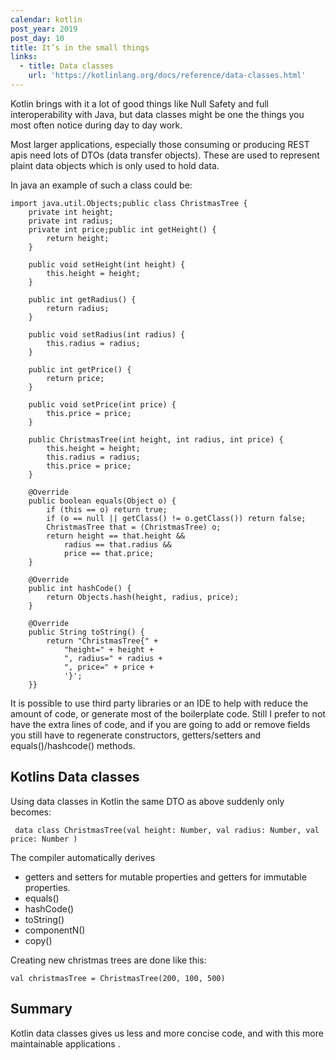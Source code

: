```yaml
---
calendar: kotlin
post_year: 2019
post_day: 10
title: It’s in the small things
links:
  - title: Data classes
    url: 'https://kotlinlang.org/docs/reference/data-classes.html'
---
```

Kotlin brings with it a lot of good things like Null Safety and full interoperability with Java, but data classes might be one the things you most often notice during day to day work.

Most larger applications, especially those consuming or producing REST apis need lots of DTOs (data transfer objects). These are used to represent plaint data objects which is only used to hold data. 

In java an example of such a class could be:

```
import java.util.Objects;public class ChristmasTree {
    private int height;
    private int radius;
    private int price;public int getHeight() {
        return height;
    }

    public void setHeight(int height) {
        this.height = height;
    }

    public int getRadius() {
        return radius;
    }

    public void setRadius(int radius) {
        this.radius = radius;
    }

    public int getPrice() {
        return price;
    }

    public void setPrice(int price) {
        this.price = price;
    }

    public ChristmasTree(int height, int radius, int price) {
        this.height = height;
        this.radius = radius;
        this.price = price;
    }

    @Override
    public boolean equals(Object o) {
        if (this == o) return true;
        if (o == null || getClass() != o.getClass()) return false;
        ChristmasTree that = (ChristmasTree) o;
        return height == that.height &&
            radius == that.radius &&
            price == that.price;
    }

    @Override
    public int hashCode() {
        return Objects.hash(height, radius, price);
    }

    @Override
    public String toString() {
        return "ChristmasTree{" +
            "height=" + height +
            ", radius=" + radius +
            ", price=" + price +
            '}';
    }}
```

It is possible to use third party libraries or an IDE to help with reduce the amount of code, or generate most of the boilerplate code. Still I prefer to not have the extra lines of code, and if you are going to add or remove fields you still have to regenerate constructors, getters/setters and equals()/hashcode() methods.

## Kotlins Data classes

Using data classes in Kotlin the same DTO as above suddenly only becomes:

```
 data class ChristmasTree(val height: Number, val radius: Number, val price: Number )
```

The compiler automatically derives 

* getters and setters for mutable properties and 
  getters for immutable properties. 
* equals()
* hashCode() 
* toString() 
* componentN() 
* copy() 

Creating new christmas trees are done like this:

```
val christmasTree = ChristmasTree(200, 100, 500)
```

## Summary

Kotlin data classes gives us less and more concise code, and with this more maintainable applications .

